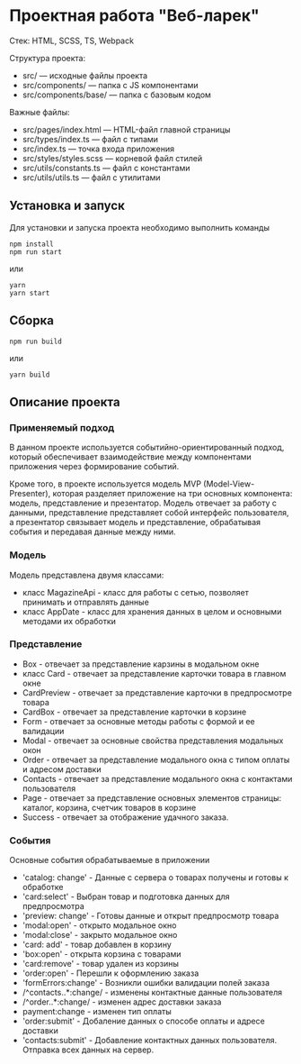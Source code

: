 # Проектная работа "Веб-ларек"

Стек: HTML, SCSS, TS, Webpack

Структура проекта:
- src/ — исходные файлы проекта
- src/components/ — папка с JS компонентами
- src/components/base/ — папка с базовым кодом

Важные файлы:
- src/pages/index.html — HTML-файл главной страницы
- src/types/index.ts — файл с типами
- src/index.ts — точка входа приложения
- src/styles/styles.scss — корневой файл стилей
- src/utils/constants.ts — файл с константами
- src/utils/utils.ts — файл с утилитами

## Установка и запуск
Для установки и запуска проекта необходимо выполнить команды

```
npm install
npm run start
```

или

```
yarn
yarn start
```
## Сборка

```
npm run build
```

или

```
yarn build
```

## Описание проекта

### Применяемый подход
В данном проекте используется событийно-ориентированный подход, который обеспечивает взаимодействие между компонентами приложения через формирование событий.                    

Кроме того, в проекте используется модель MVP (Model-View-Presenter), которая разделяет приложение на три основных компонента: модель, представлениe и презентатор. Модель отвечает за работу с данными, представление представляет собой интерфейс пользователя, а презентатор связывает модель и представление, обрабатывая события и передавая данные между ними. 

### Модель
Модель представлена двумя классами:
- класс MagazineApi - класс для работы с сетью, позволяет принимать и отправлять данные
- класс AppDate - класс для хранения данных в целом и основными методами их обработки

### Представление
- Box - отвечает за представление карзины в модальном окне
- класс Card - отвечает за представление карточки товара в главном окне
- CardPreview - отвечает за представление карточки в предпросмотре товара
- CardBox - отвечает за представление карточки в корзине
- Form - отвечает за основные методы работы с формой и ее валидации
- Modal - отвечает за основные свойства представления модальных окон
- Order - отвечает за представление модального окна с типом оплаты и адресом доставки
- Сontacts - отвечает за представление модального окна с контактами пользователя
- Page - отвечает за представление основных элементов страницы: каталог, корзина, счетчик товаров в корзине 
- Success - отвечает за отображение удачного заказа.

### События
Основные события обрабатываемые в приложении 
- 'catalog: change' - Данные с сервера о товарах получены и готовы к обработке
- 'card:select' - Выбран товар и подготовка данных для предпросмотра
- 'preview: change' - Готовы данные и открыт предпросмотр товара
- 'modal:open' - открыто модальное окно
- 'modal:close' - закрыто модальное окно
- 'card: add' - товар добавлен в корзину
- 'box:open' - открыта корзина с товарами
- 'card:remove' - товар удален из корзины
- 'order:open' - Перешли к оформлению заказа
- 'formErrors:change' - Возникли ошибки валидации полей заказа
- /^contacts\..*:change/ - изменены контактные данные пользователя
- /^order\..*:change/ - изменен адрес доставки заказа
- payment:change - изменен тип оплаты
- 'order:submit' - Добаление данных о способе оплаты и адресе доставки 
- 'contacts:submit' - Добавление контактных данных пользователя. Отправка всех данных на сервер.

